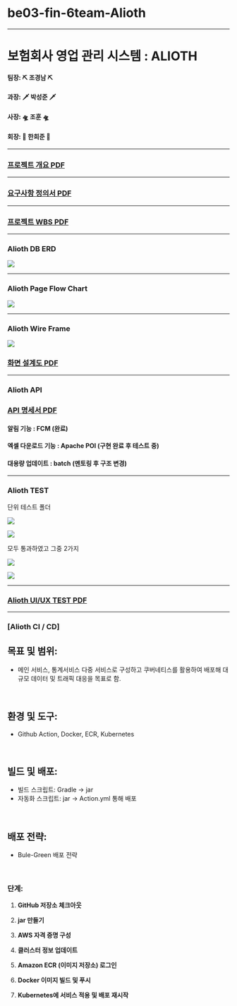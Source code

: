 # be03-fin-6team-Alioth

---

# 보험회사 영업 관리 시스템 : ALIOTH

#### 팀장: ⛏️ 조경남  ⛏️
#### 과장: 🗡️ 박성준  🗡️
#### 사장: 🛸 조훈  🛸   
#### 회장: 🐤 한희준 🐤

---

### [프로젝트 개요 PDF](https://github.com/beyond-sw-camp/be03-fin-6team-Alioth/blob/main/Docs/ALIOTH_2024.03.15_%ED%94%84%EB%A1%9C%EC%A0%9D%ED%8A%B8%20%EA%B0%9C%EC%9A%94.pdf)

---

### [요구사항 정의서 PDF](https://github.com/beyond-sw-camp/be03-fin-6team-Alioth/blob/main/Docs/ALIOTH_2024.03.22_요구사항정의서.pdf)

---

### [프로젝트 WBS PDF](https://github.com/beyond-sw-camp/be03-fin-6team-Alioth/blob/main/Docs/ALIOTH_2024.03.20_WBS.pdf)

---

### Alioth DB ERD
![](https://github.com/beyond-sw-camp/be03-fin-6team-Alioth/blob/main/Docs/img/AliothERD.png)

---

### Alioth Page Flow Chart
![](https://github.com/beyond-sw-camp/be03-fin-6team-Alioth/blob/main/Docs/img/AliothFlowChart.png)

---

### Alioth Wire Frame
![](https://github.com/beyond-sw-camp/be03-fin-6team-Alioth/blob/main/Docs/img/화면구성도.png)

### [화면 설계도 PDF](https://github.com/beyond-sw-camp/be03-fin-6team-Alioth/blob/main/Docs/ALIOTH_2024.03.22_화면설계도.pdf)


---

### Alioth API

### [API 명세서 PDF](https://github.com/beyond-sw-camp/be03-fin-6team-Alioth/blob/main/Docs/ALIOTH_2024.04.05_API명세서.pdf)

#### 알림 기능 : FCM (완료)
#### 엑셀 다운로드 기능 : Apache POI (구현 완료 후 테스트 중)
#### 대용량 업데이트 : batch (멘토링 후 구조 변경)

---


### Alioth TEST

단위 테스트 폴더

![](https://github.com/beyond-sw-camp/be03-fin-6team-Alioth/blob/main/Docs/img/TEST0405/테스트1.png)

![](https://github.com/beyond-sw-camp/be03-fin-6team-Alioth/blob/main/Docs/img/TEST0405/테스트2.png)

모두 통과하였고 그중 2가지

![](https://github.com/beyond-sw-camp/be03-fin-6team-Alioth/blob/main/Docs/img/TEST0405/계약테스트.png)

![](https://github.com/beyond-sw-camp/be03-fin-6team-Alioth/blob/main/Docs/img/TEST0405/전체달성테스트.png)

---

### [Alioth UI/UX TEST PDF](https://github.com/beyond-sw-camp/be03-fin-6team-Alioth/blob/main/Docs/ALIOTH_2024.04.24_UI_UX.pdf) 


---


### [Alioth CI / CD]

## 목표 및 범위:
- 메인 서비스, 통계서비스 다중 서비스로 구성하고
  쿠버네티스를 활용하여 배포해 대규모 데이터 및 트래픽 대응을 목표로 함.

<br>

## 환경 및 도구:
- Github Action, Docker, ECR, Kubernetes

<br>

## 빌드 및 배포:
  - 빌드 스크립트: Gradle -> jar
  - 자동화 스크립트: jar -> Action.yml 통해 배포

<br>

## 배포 전략:
- Bule-Green 배포 전략

<br>

### 단계:

1. **GitHub 저장소 체크아웃**

2. **jar 만들기**

3. **AWS 자격 증명 구성**

4. **클러스터 정보 업데이트**

5. **Amazon ECR (이미지 저장소) 로그인**

6. **Docker 이미지 빌드 및 푸시**

7. **Kubernetes에 서비스 적용 및 배포 재시작**
